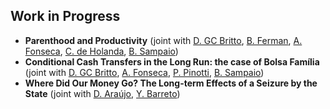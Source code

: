 
## Work in Progress

- **Parenthood and Productivity** (joint with [D. GC Britto](https://sites.google.com/site/diogobrittoecon/), [B. Ferman](https://sites.google.com/site/brunoferman/), [A. Fonseca](https://sites.google.com/view/alexandrefonseca/research), [C. de Holanda](), [B. Sampaio](https://sites.google.com/view/brenosampaio/personal-info))
- **Conditional Cash Transfers in the Long Run: the case of Bolsa Família** (joint with [D. GC Britto](https://sites.google.com/site/diogobrittoecon/), [A. Fonseca](https://sites.google.com/view/alexandrefonseca/research), [P. Pinotti](https://sites.google.com/view/paolo-pinotti/home), [B. Sampaio](https://sites.google.com/view/brenosampaio/personal-info))
- **Where Did Our Money Go? The Long-term Effects of a Seizure by the State** (joint with [D. Araújo](https://sites.google.com/view/danielmaraujo/home), [Y. Barreto](https://sites.google.com/view/yuribcoliveira/research?authuser=0))
